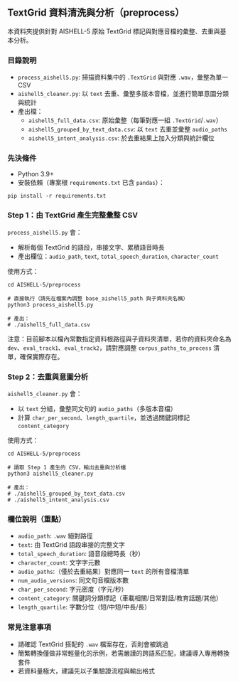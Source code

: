 ## TextGrid 資料清洗與分析（preprocess）

本資料夾提供針對 AISHELL-5 原始 TextGrid 標記與對應音檔的彙整、去重與基本分析。

### 目錄說明

- `process_aishell5.py`: 掃描資料集中的 `.TextGrid` 與對應 `.wav`，彙整為單一 CSV
- `aishell5_cleaner.py`: 以 `text` 去重、彙整多版本音檔，並進行簡單意圖分類與統計
- 產出檔：
  - `aishell5_full_data.csv`: 原始彙整（每筆對應一組 `.TextGrid`/`.wav`）
  - `aishell5_grouped_by_text_data.csv`: 以 `text` 去重並彙整 `audio_paths`
  - `aishell5_intent_analysis.csv`: 於去重結果上加入分類與統計欄位

### 先決條件

- Python 3.9+
- 安裝依賴（專案根 `requirements.txt` 已含 `pandas`）：

```Shell
pip install -r requirements.txt
```

### Step 1：由 TextGrid 產生完整彙整 CSV

`process_aishell5.py` 會：
- 解析每個 TextGrid 的語段，串接文字、累積語音時長
- 產出欄位：`audio_path`, `text`, `total_speech_duration`, `character_count`

使用方式：

```Shell
cd AISHELL-5/preprocess

# 直接執行（請先在檔案內調整 base_aishell5_path 與子資料夾名稱）
python3 process_aishell5.py

# 產出：
# ./aishell5_full_data.csv
```

注意：目前腳本以檔內常數指定資料根路徑與子資料夾清單，若你的資料夾命名為 `dev`、`eval_track1`、`eval_track2`，請對應調整 `corpus_paths_to_process` 清單，確保實際存在。

### Step 2：去重與意圖分析

`aishell5_cleaner.py` 會：
- 以 `text` 分組，彙整同文句的 `audio_paths`（多版本音檔）
- 計算 `char_per_second`、`length_quartile`，並透過關鍵詞標記 `content_category`

使用方式：

```Shell
cd AISHELL-5/preprocess

# 讀取 Step 1 產生的 CSV，輸出去重與分析檔
python3 aishell5_cleaner.py

# 產出：
# ./aishell5_grouped_by_text_data.csv
# ./aishell5_intent_analysis.csv
```

### 欄位說明（重點）

- `audio_path`: `.wav` 絕對路徑
- `text`: 由 TextGrid 語段串接的完整文字
- `total_speech_duration`: 語音段總時長（秒）
- `character_count`: 文字字元數
- `audio_paths`:（僅於去重結果）對應同一 `text` 的所有音檔清單
- `num_audio_versions`: 同文句音檔版本數
- `char_per_second`: 字元密度（字元/秒）
- `content_category`: 關鍵詞分類標記（車載相關/日常對話/教育話題/其他）
- `length_quartile`: 字數分位（短/中短/中長/長）

### 常見注意事項

- 請確認 TextGrid 搭配的 `.wav` 檔案存在，否則會被跳過
- 簡繁轉換僅做非常輕量化的示例，若需嚴謹的跨語系匹配，建議導入專用轉換套件
- 若資料量極大，建議先以子集驗證流程與輸出格式


